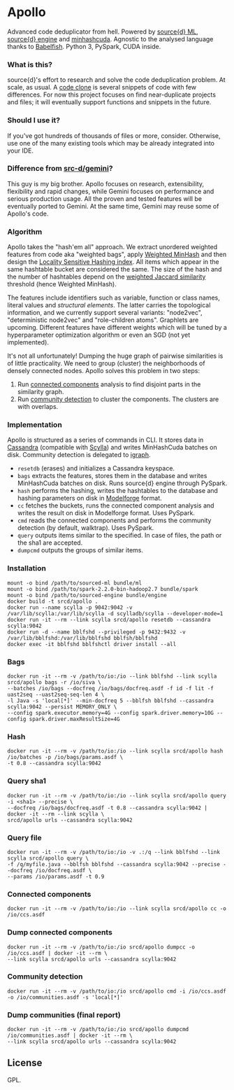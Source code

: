 Apollo
======

Advanced code deduplicator from hell. Powered by [source\{d\} ML](https://github.com/src-d/ml),
[source\{d\} engine](https://github.com/src-d/engine) and [minhashcuda](https://github.com/src-d/minhashcuda).
Agnostic to the analysed language thanks to [Babelfish](https://doc.bblf.sh). Python 3, PySpark, CUDA inside.

### What is this?

source{d}'s effort to research and solve the code deduplication problem. At scale, as usual.
A [code clone](https://en.wikipedia.org/wiki/Duplicate_code) is several snippets of code with few differences.
For now this project focuses on find near-duplicate projects and files; it will eventually support
functions and snippets in the future.

### Should I use it?

If you've got hundreds of thousands of files or more, consider. Otherwise, use one of the many
existing tools which may be already integrated into your IDE.

### Difference from [src-d/gemini](https://github.com/src-d/gemini)?

This guy is my big brother. Apollo focuses on research, extensibility, flexibility and rapid
changes, while Gemini focuses on performance and serious production usage. All the proven and 
tested features will be eventually ported to Gemini. At the same time, Gemini may reuse some
of Apollo's code.

### Algorithm

Apollo takes the "hash'em all" approach. We extract unordered weighted features from code aka "weighted bags",
apply [Weighted MinHash](https://static.googleusercontent.com/media/research.google.com/en//pubs/archive/36928.pdf)
and then design the [Locality Sensitive Hashing index](http://infolab.stanford.edu/~ullman/mmds/ch3.pdf).
All items which appear in the same hashtable bucket are considered the same. The size of the hash
and the number of hashtables depend on the [weighted Jaccard similarity](https://en.wikipedia.org/wiki/Jaccard_index#Generalized_Jaccard_similarity_and_distance)
threshold (hence Weighted MinHash).

The features include identifiers such as variable, function or class names, literal values and *structural elements*.
The latter carries the topological information, and we currently support several variants: "node2vec",
"deterministic node2vec" and "role-children atoms". Graphlets are upcoming. Different features
have different weights which will be tuned by a hyperparameter optimization algorithm or even an SGD
(not yet implemented).

It's not all unfortunately! Dumping the huge graph of pairwise similarities is of little practicality.
We need to group (cluster) the neighborhoods of densely connected nodes. Apollo solves this problem
in two steps:

1. Run [connected components](https://en.wikipedia.org/wiki/Connected_component_(graph_theory))
analysis to find disjoint parts in the similarity graph.
2. Run [community detection](https://en.wikipedia.org/wiki/Community_structure) to cluster the components.
The clusters are with overlaps.

### Implementation

Apollo is structured as a series of commands in CLI. It stores data in [Cassandra](http://cassandra.apache.org/)
(compatible with [Scylla](http://www.scylladb.com/)) and
writes MinHashCuda batches on disk. Community detection is delegated to [igraph](http://igraph.org/python/).

* `resetdb` (erases) and initializes a Cassandra keyspace.
* `bags` extracts the features, stores them in the database and writes MinHashCuda batches on disk.
Runs source{d} engine through PySpark.
* `hash` performs the hashing, writes the hashtables to the database and hashing parameters on disk
in [Modelforge](https://github.com/src-d/modelforge) format.
* `cc` fetches the buckets, runs the connected component analysis and writes the result on disk in Modelforge
format. Uses PySpark.
* `cmd` reads the connected components and performs the community detection (by default, walktrap).
Uses PySpark.
* `query` outputs items similar to the specified. In case of files, the path or the sha1 are accepted.
* `dumpcmd` outputs the groups of similar items.

### Installation

```
mount -o bind /path/to/sourced-ml bundle/ml
mount -o bind /path/to/spark-2.2.0-bin-hadoop2.7 bundle/spark
mount -o bind /path/to/sourced-engine bundle/engine
docker build -t srcd/apollo .
docker run --name scylla -p 9042:9042 -v /var/lib/scylla:/var/lib/scylla -d scylladb/scylla --developer-mode=1
docker run -it --rm --link scylla srcd/apollo resetdb --cassandra scylla:9042
docker run -d --name bblfshd --privileged -p 9432:9432 -v /var/lib/bblfshd:/var/lib/bblfshd bblfsh/bblfshd
docker exec -it bblfshd bblfshctl driver install --all
```

### Bags

```
docker run -it --rm -v /path/to/io:/io --link bblfshd --link scylla srcd/apollo bags -r /io/siva \
--batches /io/bags --docfreq /io/bags/docfreq.asdf -f id -f lit -f uast2seq --uast2seq-seq-len 4 \
-l Java -s 'local[*]' --min-docfreq 5 --bblfsh bblfshd --cassandra scylla:9042 --persist MEMORY_ONLY \
--config spark.executor.memory=4G --config spark.driver.memory=10G --config spark.driver.maxResultSize=4G
```

### Hash

```
docker run -it --rm -v /path/to/io:/io --link scylla srcd/apollo hash /io/batches -p /io/bags/params.asdf \
-t 0.8 --cassandra scylla:9042
```

### Query sha1

```
docker run -it --rm -v /path/to/io:/io --link scylla srcd/apollo query -i <sha1> --precise \
--docfreq /io/bags/docfreq.asdf -t 0.8 --cassandra scylla:9042 | docker -it --rm --link scylla \
srcd/apollo urls --cassandra scylla:9042
```

### Query file

```
docker run -it --rm -v /path/to/io:/io -v .:/q --link bblfshd --link scylla srcd/apollo query \
-f /q/myfile.java --bblfsh bblfshd --cassandra scylla:9042 --precise --docfreq /io/docfreq.asdf \
--params /io/params.asdf -t 0.9
```

### Connected components

```
docker run -it --rm -v /path/to/io:/io --link scylla srcd/apollo cc -o /io/ccs.asdf
```

### Dump connected components

```
docker run -it --rm -v /path/to/io:/io srcd/apollo dumpcc -o /io/ccs.asdf | docker -it --rm \
--link scylla srcd/apollo urls --cassandra scylla:9042 
```

### Community detection

```
docker run -it --rm -v /path/to/io:/io srcd/apollo cmd -i /io/ccs.asdf -o /io/communities.asdf -s 'local[*]'
```

### Dump communities (final report)

```
docker run -it --rm -v /path/to/io:/io srcd/apollo dumpcmd /io/communities.asdf | docker -it --rm \
--link scylla srcd/apollo urls --cassandra scylla:9042 
```

## License

GPL.

